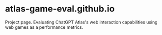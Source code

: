 # atlas-game-eval.github.io
Project page. Evaluating ChatGPT Atlas's web interaction capabilities using web games as a performance metrics.
